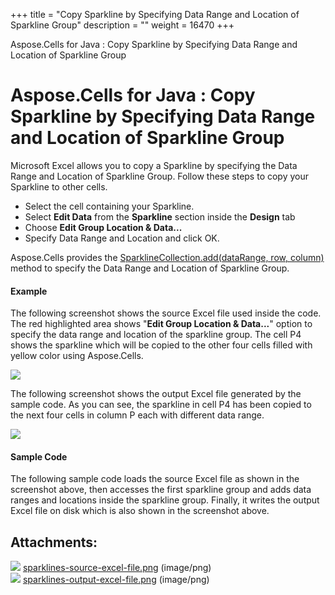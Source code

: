 +++
title = "Copy Sparkline by Specifying Data Range and Location of Sparkline Group" 
description = "" 
weight = 16470 
+++

Aspose.Cells for Java : Copy Sparkline by Specifying Data Range and Location of Sparkline Group  

# Aspose.Cells for Java : Copy Sparkline by Specifying Data Range and Location of Sparkline Group


Microsoft Excel allows you to copy a Sparkline by specifying the Data Range and Location of Sparkline Group. Follow these steps to copy your Sparkline to other cells.

*   Select the cell containing your Sparkline.
*   Select **Edit Data** from the **Sparkline** section inside the **Design** tab
*   Choose **Edit Group Location & Data...**
*   Specify Data Range and Location and click OK.

Aspose.Cells provides the [SparklineCollection.add(dataRange, row, column)](https://apireference.aspose.com/java/cells/com.aspose.cells/SparklineCollection) method to specify the Data Range and Location of Sparkline Group.

#### Example

The following screenshot shows the source Excel file used inside the code. The red highlighted area shows "**Edit Group Location & Data...**" option to specify the data range and location of the sparkline group. The cell P4 shows the sparkline which will be copied to the other four cells filled with yellow color using Aspose.Cells.

![](https://docs2.aspose.com/cells/java/attachments/5276463/5472948.png)

The following screenshot shows the output Excel file generated by the sample code. As you can see, the sparkline in cell P4 has been copied to the next four cells in column P each with different data range.

![](https://docs2.aspose.com/cells/java/attachments/5276463/5472947.png)

#### Sample Code

The following sample code loads the source Excel file as shown in the screenshot above, then accesses the first sparkline group and adds data ranges and locations inside the sparkline group. Finally, it writes the output Excel file on disk which is also shown in the screenshot above.


## Attachments:

![](https://docs2.aspose.com/cells/java/images/icons/bullet_blue.gif) [sparklines-source-excel-file.png](https://docs2.aspose.com/cells/java/attachments/5276463/5472948.png) (image/png)  
![](https://docs2.aspose.com/cells/java/images/icons/bullet_blue.gif) [sparklines-output-excel-file.png](https://docs2.aspose.com/cells/java/attachments/5276463/5472947.png) (image/png)  

